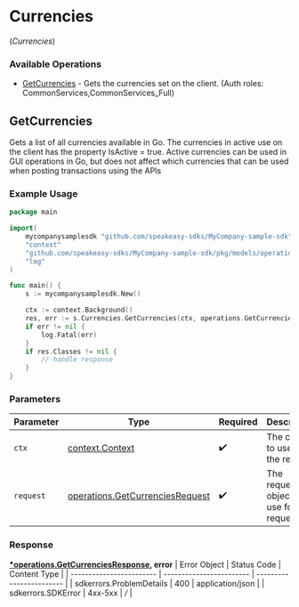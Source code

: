 # Currencies
(*Currencies*)

### Available Operations

* [GetCurrencies](#getcurrencies) - Gets the currencies set on the client. (Auth roles: CommonServices,CommonServices_Full)

## GetCurrencies

Gets a list of all currencies available in Go.
The currencies in active use on the client has the property IsActive = true.
Active currencies can be used in GUI operations in Go, but does not affect which currencies that can be used when
posting transactions using the APIs

### Example Usage

```go
package main

import(
	mycompanysamplesdk "github.com/speakeasy-sdks/MyCompany-sample-sdk"
	"context"
	"github.com/speakeasy-sdks/MyCompany-sample-sdk/pkg/models/operations"
	"log"
)

func main() {
    s := mycompanysamplesdk.New()

    ctx := context.Background()
    res, err := s.Currencies.GetCurrencies(ctx, operations.GetCurrenciesRequest{})
    if err != nil {
        log.Fatal(err)
    }
    if res.Classes != nil {
        // handle response
    }
}
```

### Parameters

| Parameter                                                                              | Type                                                                                   | Required                                                                               | Description                                                                            |
| -------------------------------------------------------------------------------------- | -------------------------------------------------------------------------------------- | -------------------------------------------------------------------------------------- | -------------------------------------------------------------------------------------- |
| `ctx`                                                                                  | [context.Context](https://pkg.go.dev/context#Context)                                  | :heavy_check_mark:                                                                     | The context to use for the request.                                                    |
| `request`                                                                              | [operations.GetCurrenciesRequest](../../pkg/models/operations/getcurrenciesrequest.md) | :heavy_check_mark:                                                                     | The request object to use for the request.                                             |


### Response

**[*operations.GetCurrenciesResponse](../../pkg/models/operations/getcurrenciesresponse.md), error**
| Error Object             | Status Code              | Content Type             |
| ------------------------ | ------------------------ | ------------------------ |
| sdkerrors.ProblemDetails | 400                      | application/json         |
| sdkerrors.SDKError       | 4xx-5xx                  | */*                      |

